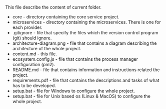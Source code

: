 This file describe the content of current folder.

- core - directory containing the core service project.
- microservices - directory containing the microservices. There is one for each provider.
- .gitignore - file that specify the files which the version control program (git) should ignore.
- architecture-diagram.png - file that contains a diagram describing the architecture of the whole project.
- content.md - this file.
- ecosystem.config.js - file that contains the process manager configuration (pm2).
- README.md - file that contains information and instructions related the project.
- requirements.pdf - file that contains the descriptions and tasks of what has to be developed.
- setup.bat - file for Windows to configure the whole project.
- setup.bat - file for Unix based os (Linux & MacOS) to configure the whole project.
